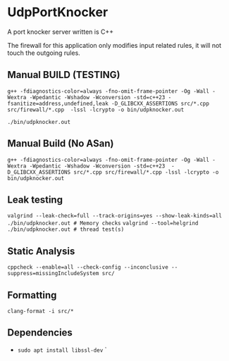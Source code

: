# UdpPortKnocker
A port knocker server written is C++

The firewall for this application only modifies input related rules, it will not touch the outgoing rules.

## Manual BUILD (TESTING)

`g++ -fdiagnostics-color=always -fno-omit-frame-pointer -Og -Wall -Wextra -Wpedantic -Wshadow -Wconversion -std=c++23 -fsanitize=address,undefined,leak -D_GLIBCXX_ASSERTIONS src/*.cpp src/firewall/*.cpp  -lssl -lcrypto -o bin/udpknocker.out`

`./bin/udpknocker.out`

 ## Manual Build (No ASan)
`g++ -fdiagnostics-color=always -fno-omit-frame-pointer -Og -Wall -Wextra -Wpedantic -Wshadow -Wconversion -std=c++23  -D_GLIBCXX_ASSERTIONS src/*.cpp src/firewall/*.cpp -lssl -lcrypto -o bin/udpknocker.out`

## Leak testing

`valgrind --leak-check=full --track-origins=yes --show-leak-kinds=all ./bin/udpknocker.out # Memory checks`
`valgrind --tool=helgrind ./bin/udpknocker.out # thread test(s)`


## Static Analysis

`cppcheck --enable=all --check-config --inconclusive --suppress=missingIncludeSystem src/`

## Formatting
`clang-format -i src/*`

## Dependencies
- `sudo apt install libssl-dev`
`
